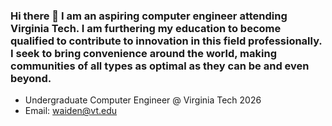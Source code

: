 ### Hi there 👋 I am an aspiring computer engineer attending Virginia Tech. I am furthering my education to become qualified to contribute to innovation in this field professionally. I seek to bring convenience around the world, making communities of all types as optimal as they can be and even beyond.
- Undergraduate Computer Engineer @ Virginia Tech 2026
- Email: waiden@vt.edu

<!--
**AidenJWang/AidenJWang** is a ✨ _special_ ✨ repository because its `README.md` (this file) appears on your GitHub profile.

Here are some ideas to get you started:

- 🔭 I’m currently working on ...
- 🌱 I’m currently learning ...
- 👯 I’m looking to collaborate on ...
- 🤔 I’m looking for help with ...
- 💬 Ask me about ...
- 📫 How to reach me: ...
- 😄 Pronouns: ...
- ⚡ Fun fact: ...
-->
